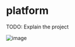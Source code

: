 # platform

TODO: Explain the project

![image](https://cloud.githubusercontent.com/assets/10272832/16725823/48f249cc-4716-11e6-9e33-5f8680498faf.png)

